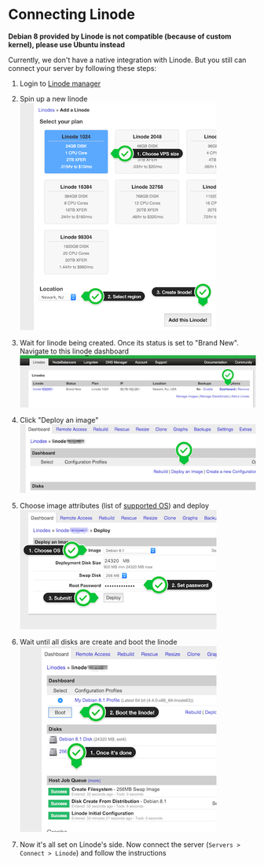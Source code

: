 # Connecting Linode

**Debian 8 provided by Linode is not compatible (because of custom kernel), please use Ubuntu instead**

Currently, we don't have a native integration with Linode. But you still can connect your server by following these steps: 

1. Login to <a href="https://manager.linode.com/" target="_blank">Linode manager</a> 

2. Spin up a new linode
<br>![](_images/linode-add-new.png)

3. Wait for linode being created. Once its status is set to "Brand New". Navigate to this linode dashboard
<br>![](_images/linodes.png)

4. Click "Deploy an image"
<br>![](_images/linode-deploy-image.png)

5. Choose image attributes (list of [supported OS](../supported-os.md)) and deploy
<br>![](_images/linode-image-attributes.png)

6. Wait until all disks are create and boot the linode
<br>![](_images/linode-boot.png)

7. Now it's all set on Linode's side. Now connect the server (`Servers > Connect > Linode`) and follow the instructions